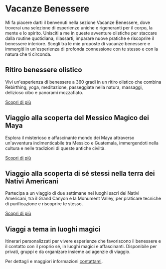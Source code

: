 # Vacanze Benessere

Mi fa piacere darti il benvenuti nella sezione Vacanze Benessere, dove troverai una selezione di esperienze uniche e rigeneranti per il corpo, la mente e lo spirito. Unisciti a me in queste avventure olistiche per staccare dalla routine quotidiana, rilassarti, imparare nuove pratiche e riscoprire il benessere interiore. Scegli tra le mie proposte di vacanze benessere e immergiti in un'esperienza di profonda connessione con te stesso e con la natura che ti circonda.

## Ritiro benessere olistico

Vivi un'esperienza di benessere a 360 gradi in un ritiro olistico che combina Rebirthing, yoga, meditazione, passeggiate nella natura, massaggi, delizioso cibo e panorami mozzafiato.

[Scopri di più](/vacanze-benessere/ritiro-benessere)

## Viaggio alla scoperta del Messico Magico dei Maya

Esplora il misterioso e affascinante mondo dei Maya attraverso un'avventura indimenticabile tra Messico e Guatemala, immergendoti nella cultura e nelle tradizioni di queste antiche civiltà.

[Scopri di più](/vacanze-benessere/messico)

## Viaggio alla scoperta di sé stessi nella terra dei Nativi Americani

Partecipa a un viaggio di due settimane nei luoghi sacri dei Nativi Americani, tra il Grand Canyon e la Monument Valley, per praticare tecniche di purificazione e riscoprire te stesso.

[Scopri di più](/vacanze-benessere/stati-uniti)

## Viaggi a tema in luoghi magici

Itinerari personalizzati per vivere esperienze che favoriscono il benessere e il contatto con il proprio sé, in luoghi magici e affascinanti. Disponibile per privati, gruppi e da organizare insieme ad agenzie di viaggio.

Per dettagli e maggiori informazioni [contattami](/contatto).
